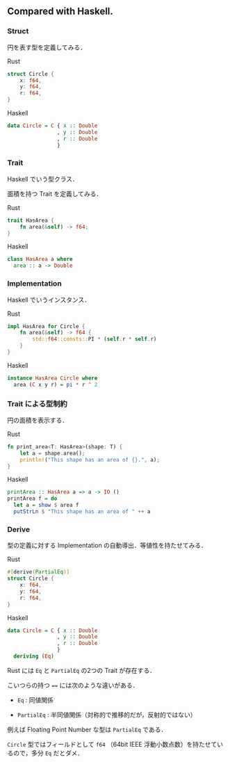 ## Compared with Haskell.

### Struct

円を表す型を定義してみる．

Rust
```rust
struct Circle {
    x: f64,
    y: f64,
    r: f64,
}
```

Haskell
```haskell
data Circle = C { x :: Double
                , y :: Double
                , r :: Double
                }
```

### Trait
Haskell でいう型クラス．

面積を持つ Trait を定義してみる．

Rust
```rust
trait HasArea {
    fn area(&self) -> f64;
}
```

Haskell
```haskell
class HasArea a where
  area :: a -> Double
```

### Implementation

Haskell でいうインスタンス．

Rust
```rust
impl HasArea for Circle {
    fn area(&self) -> f64 {
        std::f64::consts::PI * (self.r * self.r)
    }
}
```

Haskell
```haskell
instance HasArea Circle where
  area (C x y r) = pi * r ^ 2
```

### Trait による型制約

円の面積を表示する．

Rust
```rust
fn print_area<T: HasArea>(shape: T) {
    let a = shape.area();
    println!("This shape has an area of {}.", a);
}
```

Haskell
```haskell
printArea :: HasArea a => a -> IO ()
printArea f = do
  let a = show $ area f
  putStrLn $ "This shape has an area of " ++ a
```

### Derive

型の定義に対する Implementation の自動導出．等値性を持たせてみる．

Rust
```rust
#[derive(PartialEq)]
struct Circle {
    x: f64,
    y: f64,
    r: f64,
}
```

Haskell
```haskell
data Circle = C { x :: Double
                , y :: Double
                , r :: Double
                }
  deriving (Eq)
```

Rust には `Eq` と `PartialEq` の2つの Trait が存在する．

こいつらの持つ `==` には次のような違いがある．

- `Eq` : 同値関係

- `PartialEq` : 半同値関係（対称的で推移的だが，反射的ではない）

例えば Floating Point Number な型は `PartialEq` である．

`Circle` 型ではフィールドとして `f64` （64bit IEEE 浮動小数点数）を持たせているので，多分 `Eq` だとダメ．